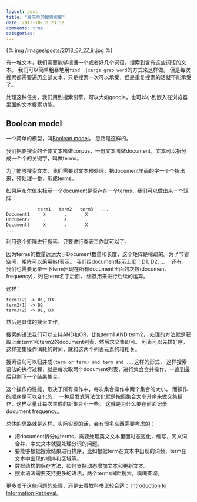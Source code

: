 ```yaml
---
layout: post
title: "最简单的搜索引擎"
date: 2013-10-30 23:52
comments: true
categories: 
---
```


{% img /images/posts/2013_07_27_iir.jpg %}

有一堆文本，我们需要能够根据一个或者好几个词语，搜索到含有这些词语的文本。
我们可以简单粗暴地用`find .|xargs grep word`的方式来这样做。
但是每次搜索都需要遍历全部文本，只是搜索一次可以承受，但是重复搜索的话就不能承受了。

处理这种任务，我们用到搜索引擎。可以大如google，也可以小到嵌入在浏览器里面的文本搜索功能。

## Boolean model

一个简单的模型，叫[Boolean model](http://en.wikipedia.org/wiki/Standard_Boolean_model)，
思路是这样的。

我们把要搜索的全体文本叫做corpus，一份文本叫做document，文本可以拆分成一个个的关键字，叫做terms。

为了能够搜索文本，我们需要对文本预处理，把document里面的字一个个拆出来，预处理一番，形成terms。

如果用布尔值来标示一个document是否存在一个terms，我们可以做出来一个矩阵：

```
            term1   term2   term3   ...
Document1     X       .       X
Document2     .       X       .
Document3     X       .       X
...
```

利用这个矩阵进行搜索，只要进行查表工作就可以了。

因为terms的数量远远大于Document数量和长度，这个矩阵是稀疏的。为了节省空间，矩阵可以采用list表示。
我们给document标示上ID：D1, D2, ...，
还有，我们也需要记录一下term出现在所有document里面的次数(document frequency)，列在term名字后面，
缓存用来进行后续的运算。

这样：

```
term1(2) -> D1, D3
term2(1) -> D2
term3(2) -> D1, D3
```

然后是具体的搜索工作。

搜索的语法我们可以支持AND和OR，比如term1 AND term2，
处理的方法就是获取上面term1和term2的document列表，然后求交集即可。
列表可以先排好序，这样交集操作消耗的时间，就和这两个列表元素的和相关。

搜索语句可以归并成`(term or term) and term and ...`这样的形式，
这样搜索语法的执行过程，就是每次取两个document列表，进行集合合并操作，一直到最后只剩下一个结果集合。

这个操作的性能，取决于所有操作中，每次集合操作中两个集合的大小，
而操作的顺序是可以变化的，
一种启发式算法优化就是按照集合大小升序来做交集操作，这样尽量让每次生成的新集合小一些。
这就是为什么要在前面记录document frequency。

总体的思路就是这样。实际实现的话，会有很多东西需要考虑的：

- 把document拆分成terms，需要处理英文文本里面时态变化，缩写，同义词合并，中文文本就要处理分词的问题。
- 要能够根据搜索结果进行排序，比如根据term在文本中出现的词频，term在文本中出现的顺序和区域等。
- 数据结构的保存方法，如何支持动态增加文本和更新文本。
- 搜索语法需要支持更多的语法，两个terms间距搜索，模糊查询。

更多关于这些问题的处理，还是去看教科书比较合适：
[Introduction to Information Retrieval](http://nlp.stanford.edu/IR-book/html/htmledition/boolean-retrieval-1.html)。
